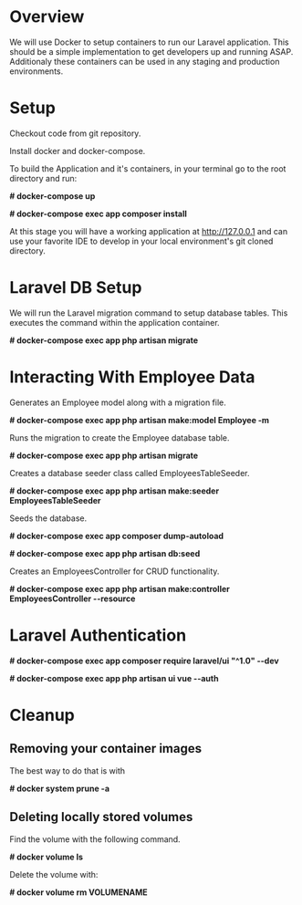 Overview
========

We will use Docker to setup containers to run our Laravel application. This should be a simple implementation to get developers up and running ASAP. Additionaly these containers can be used in any staging and production environments.

Setup
=======

Checkout code from git repository.

Install docker and docker-compose.

<!-- Not needed as we include composer install in the app
Use docker composer image to install framework packages.

**# docker run --rm -v $(pwd):/app composer install**

Update permissions of files on your local system. For Linux use:

**# sudo chown -R $USER:$USER ~/your-app-directory**-->

To build the Application and it's containers, in your terminal go to the root directory and run:

**# docker-compose up**

**# docker-compose exec app composer install**

At this stage you will have a working application at <a href="http://127.0.0.1" target="_blank">http://127.0.0.1</a> and can use your favorite IDE to develop in your local environment's git cloned directory.

Laravel DB Setup
================

We will run the Laravel migration command to setup database tables. This executes the command within the application container.

**# docker-compose exec app php artisan migrate**

Interacting With Employee Data
==============================

Generates an Employee model along with a migration file.

**# docker-compose exec app php artisan make:model Employee -m**

Runs the migration to create the Employee database table.

**# docker-compose exec app php artisan migrate**

Creates a database seeder class called EmployeesTableSeeder.

**# docker-compose exec app php artisan make:seeder EmployeesTableSeeder**

Seeds the database.

**# docker-compose exec app composer dump-autoload**

**# docker-compose exec app php artisan db:seed**

Creates an EmployeesController for CRUD functionality.

**# docker-compose exec app php artisan make:controller EmployeesController --resource**

Laravel Authentication
======================

**# docker-compose exec app composer require laravel/ui "^1.0" --dev**

**# docker-compose exec app php artisan ui vue --auth**


Cleanup
=======

## Removing your container images

The best way to do that is with

**# docker system prune -a**

## Deleting locally stored volumes

Find the volume with the following command.

**# docker volume ls**

Delete the volume with:

**# docker volume rm VOLUMENAME**
